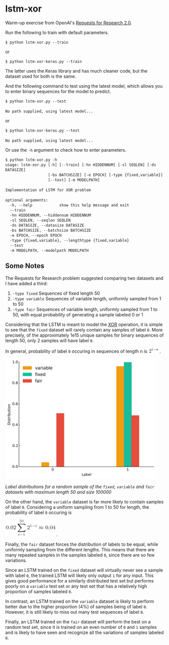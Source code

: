 # lstm-xor

Warm-up exercise from OpenAI's [Requests for Research 2.0](https://blog.openai.com/requests-for-research-2/).

Run the following to train with default parameters.

```
$ python lstm-xor.py --train
```

or

```
$ python lstm-xor-keras.py --train
```

The latter uses the Keras library and has much cleaner code, but the dataset used for both is the same.


And the following command to test using the latest model, which allows you to enter binary sequences for the model to predict.

```
$ python lstm-xor.py --test

No path supplied, using latest model...

```

or

```
$ python lstm-xor-keras.py --test

No path supplied, using latest model...

```

Or use the `-h` argument to check how to enter parameters.

```
$ python lstm-xor.py -h
usage: lstm-xor.py [-h] [--train] [-hn HIDDENNUM] [-sl SEQLEN] [-ds DATASIZE]
                   [-bs BATCHSIZE] [-e EPOCH] [-type {fixed,variable}]
                   [--test] [-m MODELPATH]

Implementation of LSTM for XOR problem

optional arguments:
  -h, --help            show this help message and exit
  --train
  -hn HIDDENNUM, --hiddennum HIDDENNUM
  -sl SEQLEN, --seqlen SEQLEN
  -ds DATASIZE, --datasize DATASIZE
  -bs BATCHSIZE, --batchsize BATCHSIZE
  -e EPOCH, --epoch EPOCH
  -type {fixed,variable}, --lengthtype {fixed,variable}
  --test
  -m MODELPATH, --modelpath MODELPATH
```

## Some Notes

The Requests for Research problem suggested comparing two datasets and I have added a third:

1. `-type fixed` Sequences of fixed length 50 
2. `-type variable` Sequences of variable length, uniformly sampled from 1 to 50
3. `-type fair` Sequences of variable length, uniformly sampled from 1 to 50, with equal probability of generating a sample labeled 0 or 1

Considering that the LSTM is meant to model the [XOR](https://en.wikipedia.org/wiki/XOR_gate) operation, it is simple to see that the `fixed` dataset will rarely contain any samples of label `0`. More precisely, of the approximately 1e15 unique samples for binary sequences of length 50, only 2 samples will have label `0`. 

In general, probability of label `0` occuring in sequences of length n is <img src="https://raw.githubusercontent.com/greentfrapp/claptrap/master/lstm-xor/images/eqn_1.jpg" alt="2^{1-n}" width="35" height="17">.

<img src="https://raw.githubusercontent.com/greentfrapp/claptrap/master/lstm-xor/images/label_dist.png" alt="Distribution of labels in the two datasets" width="480px" height="whatever">

*Label distributions for a random sample of the `fixed`, `variable` and `fair` datasets with maximum length 50 and size 100000*

On the other hand, the `variable` dataset is far more likely to contain samples of label `0`. Considering a uniform sampling from 1 to 50 for length, the probability of label `0` occuring is 

<img src="https://raw.githubusercontent.com/greentfrapp/claptrap/master/lstm-xor/images/eqn_2.jpg" alt="0.02\sum_{i=1}^{50}{2^{1-i}} \approx 0.04" width="162" height="53">.

Finally, the `fair` dataset forces the distribution of labels to be equal, while uniformly sampling from the different lengths. This means that there are many repeated samples in the samples labeled `0`, since there are so few variations.

Since an LSTM trained on the `fixed` dataset will virtually never see a sample with label `0`, the trained LSTM will likely only output `1` for any input. This gives good performance for a similarly distributed test set but performs poorly on a `variable` test set or any test set that has a relatively high proportion of samples labeled `0`. 

In contrast, an LSTM trained on the `variable` dataset is likely to perform better due to the higher proportion (4%) of samples being of label `0`. However, it is still likely to miss out many test sequences of label `0`. 

Finally, an LSTM trained on the `fair` dataset will perform the best on a random test set, since it is trained on an even number of `0` and `1` samples and is likely to have seen and recognize all the variations of samples labeled `0`.
